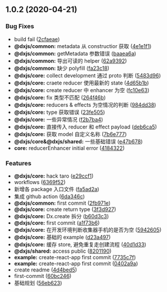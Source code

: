 ## 1.0.2 (2020-04-21)


### Bug Fixes

* build fail ([2cfaeae](https://github.com/taixw2/dx/commit/2cfaeae07ded1655fd4bca148fe96de515e70998))
* **@dxjs/common:**  metadata 从 constructior 获取 ([4e1e1f1](https://github.com/taixw2/dx/commit/4e1e1f18d73f045f456a10b1cf3f490c7f89a5f1))
* **@dxjs/common:** getMetadata 参数错误 ([baaea6a](https://github.com/taixw2/dx/commit/baaea6af13aee3853224b50fa15828ecbb028d37))
* **@dxjs/common:** 导出可读的 helper ([62a9392](https://github.com/taixw2/dx/commit/62a93921dd713289b5d89b5efb3b2b1a6f37b581))
* **@dxjs/common:** 缺少 polyfill ([fa23c18](https://github.com/taixw2/dx/commit/fa23c180681b0c6917f2c0f8cd0a21a23e8b0cb8))
* **@dxjs/core:** collect development 通过 proto 判断 ([5483d96](https://github.com/taixw2/dx/commit/5483d9606cd1e344590748710f784c145de13fa7))
* **@dxjs/core:** craete reducer 使用最新的 state ([4d65b1b](https://github.com/taixw2/dx/commit/4d65b1b4666c64c7350b22eece63fa36af88354b))
* **@dxjs/core:** create reducer 中 enhancer 为空 ([fc10e63](https://github.com/taixw2/dx/commit/fc10e63a285bc56d9b99b7f0f665c492b8b90281))
* **@dxjs/core:** fix 类型不匹配 ([264f46b](https://github.com/taixw2/dx/commit/264f46be7b7ce9ee1fac3a1ebea76ea55580cc4d))
* **@dxjs/core:** reducers & effects 为空情况的判断 ([984dd38](https://github.com/taixw2/dx/commit/984dd380069894b88eda92963acd1525f69f7083))
* **@dxjs/core:** type 获取错误 ([23fe505](https://github.com/taixw2/dx/commit/23fe505070bae42b594dbbc01a42a3a47b302b47))
* **@dxjs/core:** 一些异常情况 ([f2b7ba4](https://github.com/taixw2/dx/commit/f2b7ba4ecb1b92b7f3925c5f1212bd8eae6ff7b9))
* **@dxjs/core:** 直接传入 reducer 和 effect payload ([deb6ca5](https://github.com/taixw2/dx/commit/deb6ca58f2c77c70c084387c30cf6530a820af2f))
* **@dxjs/core:** 获取 model 自定义名称 ([7b6e777](https://github.com/taixw2/dx/commit/7b6e777472f790edbe010692cfc52c44880f82ee))
* **@dxjs/core&@dxjs/shared:** 一些基础错误 ([e47b678](https://github.com/taixw2/dx/commit/e47b6785243b3de2eea1d9d9cc6ac04d4d6b38a6))
* **core:**  reducerEnhancer  initial error ([4184322](https://github.com/taixw2/dx/commit/4184322bbc9d969858fed60bac4106bae262065b))


### Features

* **@dxjs/core:** hack taro ([e29ccf1](https://github.com/taixw2/dx/commit/e29ccf1eb7662af8747924a87123869e91a81c37))
* workflows ([6369f52](https://github.com/taixw2/dx/commit/6369f52b1ca07bbcae199de6ba66a24c5e22ebe2))
* 新增各 package 入口文件 ([fa5ad2a](https://github.com/taixw2/dx/commit/fa5ad2a3fa16d2c9e5c83ba37d7f07f111746024))
* 集成 github action ([6da346c](https://github.com/taixw2/dx/commit/6da346cf923d9a69517d51d4e118163e6233ee16))
* **@dxjs/common:** first commit ([2fb971e](https://github.com/taixw2/dx/commit/2fb971e4bc8230c4a460c820aca7606669e3a504))
* **@dxjs/core:** create return type ([3f3d927](https://github.com/taixw2/dx/commit/3f3d927f5394d98052c92eb17c1100fdfbac8827))
* **@dxjs/core:** Dx.create 拆分 ([b60d3c3](https://github.com/taixw2/dx/commit/b60d3c318e1bcad2b39cbfc9a0ae32bc7a5087c0))
* **@dxjs/core:** first commit ([a1f73b6](https://github.com/taixw2/dx/commit/a1f73b68f11a943155c133e90bd7f02edd9d16bc))
* **@dxjs/core:** 在开发环境判断收集器手机的是否为空 ([5942605](https://github.com/taixw2/dx/commit/59426056467763b6c0b1b12d4185315c1a082878))
* **@dxjs/core:** 基础的 example ([d23a497](https://github.com/taixw2/dx/commit/d23a497377b1b0ae3cdc965ac9da48a9b3d0f67d))
* **@dxjs/core:** 缓存 store, 避免重复走创建流程 ([40d1d33](https://github.com/taixw2/dx/commit/40d1d33f66183a1adafc07d44e9cbc6565da4a45))
* **@dxjs/shared:** access public ([8201190](https://github.com/taixw2/dx/commit/820119030b2f514c4be48aa5350d08b8cdad706e))
* **example:** create-react-app first commit ([7735c7f](https://github.com/taixw2/dx/commit/7735c7f5271ca06268b668ebc5881ed243f59d65))
* **example:** create-react-app first commit ([0402a9a](https://github.com/taixw2/dx/commit/0402a9ac06f1b82f609975cae2cbd61e25df8d85))
* create readme ([4d4bed5](https://github.com/taixw2/dx/commit/4d4bed55c7a71cb12b08fbc33491eff974d0b6cf))
* first-commit ([60bc246](https://github.com/taixw2/dx/commit/60bc2469d37124876e708b6d5326c439c7839eec))
* 基础规划 ([56eb623](https://github.com/taixw2/dx/commit/56eb62303d22cdcc33469b40147a8306a79d8059))



